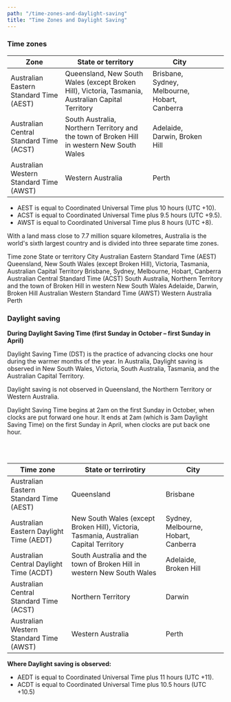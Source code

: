```yaml
---
path: "/time-zones-and-daylight-saving"
title: "Time Zones and Daylight Saving"
---
```


### Time zones

| Zone                                    | State or territory                                                                                 | City                                          |     |     |
| --------------------------------------- | -------------------------------------------------------------------------------------------------- | --------------------------------------------- | --- | --- |
| Australian Eastern Standard Time (AEST) | Queensland, New South Wales (except Broken Hill), Victoria, Tasmania, Australian Capital Territory | Brisbane, Sydney, Melbourne, Hobart, Canberra |     |     |
| Australian Central Standard Time (ACST) | South Australia, Northern Territory and the town of Broken Hill in western New South Wales         | Adelaide, Darwin, Broken Hill                 |     |     |
| Australian Western Standard Time (AWST) | Western Australia                                                                                  | Perth                                         |     |     |

-   AEST is equal to Coordinated Universal Time plus 10 hours (UTC +10).
-   ACST is equal to Coordinated Universal Time plus 9.5 hours (UTC +9.5).
-   AWST is equal to Coordinated Universal Time plus 8 hours (UTC +8).

With a land mass close to 7.7 million square kilometres, Australia is the world's sixth largest country and is divided into three separate time zones.

Time zone State or territory City
Australian Eastern Standard Time (AEST) Queensland, New South Wales (except Broken Hill), Victoria, Tasmania, Australian Capital Territory Brisbane, Sydney, Melbourne, Hobart, Canberra
Australian Central Standard Time (ACST) South Australia, Northern Territory and the town of Broken Hill in western New South Wales Adelaide, Darwin, Broken Hill
Australian Western Standard Time (AWST) Western Australia Perth

### Daylight saving

**During Daylight Saving Time (first Sunday in October – first Sunday in April)**

Daylight Saving Time (DST) is the practice of advancing clocks one hour during the warmer months of the year. In Australia, Daylight saving is observed in New South Wales, Victoria, South Australia, Tasmania, and the Australian Capital Territory.

Daylight saving is not observed in Queensland, the Northern Territory or Western Australia.

Daylight Saving Time begins at 2am on the first Sunday in October, when clocks are put forward one hour. It ends at 2am (which is 3am Daylight Saving Time) on the first Sunday in April, when clocks are put back one hour.

<br/>
<br/>

| Time zone                               | State or terrirotiry                                                                   | City                                |
| --------------------------------------- | -------------------------------------------------------------------------------------- | ----------------------------------- |
| Australian Eastern Standard Time (AEST) | Queensland                                                                             | Brisbane                            |
| Australian Eastern Daylight Time (AEDT) | New South Wales (except Broken Hill), Victoria, Tasmania, Australian Capital Territory | Sydney, Melbourne, Hobart, Canberra |
| Australian Central Daylight Time (ACDT) | South Australia and the town of Broken Hill in western New South Wales                 | Adelaide, Broken Hill               |
| Australian Central Standard Time (ACST) | Northern Territory                                                                     | Darwin                              |
| Australian Western Standard Time (AWST) | Western Australia                                                                      | Perth                               |

**Where Daylight saving is observed:**

-   AEDT is equal to Coordinated Universal Time plus 11 hours (UTC +11).
-   ACDT is equal to Coordinated Universal Time plus 10.5 hours (UTC +10.5)
